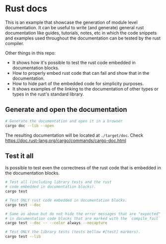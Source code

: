# Rust docs

This is an example that showcase the generation of module level documentation. It can be useful to
write (and generate) general rust documentation like guides, tutorials, notes, etc in which the code
snippets and examples used throughout the documentation can be tested by the rust compiler.

Other things in this repo:

-   It shows how it's possible to test the rust code embedded in documentation blocks.
-   How to properly embed rust code that can fail and show that in the documentation.
-   How to hide part of the embedded code for simplicity purposes.
-   It shows examples of the linking to the documentation of other types or types in the rust's
    standard library.

## Generate and open the documentation

```bash
# Generate the documentation and open it in a browser
cargo doc --lib --open
```

The resulting documentation will be located at `./target/doc`. Check
<https://doc.rust-lang.org/cargo/commands/cargo-doc.html>

## Test it all

Is possible to test even the correctness of the rust code that is embedded in the documentation
blocks.

```bash
# Test all (including library tests and the rust
# code embedded in documentation blocks).
cargo test

# Test ONLY rust code embedded in documentation blocks.
cargo test --doc

# Same as above but do not hide the error messages that are "expected" to happen
# in documentation code blocks that are marked with the `compile_fail` attribute.
cargo test --doc -- --color always --nocapture

# Test ONLY the library tests (tests bellow #[test] markers).
cargo test --lib
```

